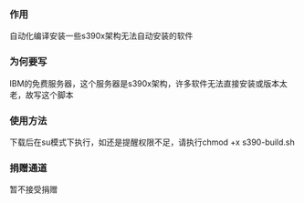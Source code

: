 ### 作用
自动化编译安装一些s390x架构无法自动安装的软件
### 为何要写
IBM的免费服务器，这个服务器是s390x架构，许多软件无法直接安装或版本太老，故写这个脚本
### 使用方法
下载后在su模式下执行，如还是提醒权限不足，请执行chmod +x s390-build.sh
### 捐赠通道
暂不接受捐赠

